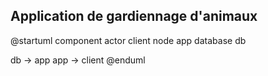 ## Application de gardiennage d'animaux 

@startuml component
actor client
node app
database db

db -> app
app -> client
@enduml
